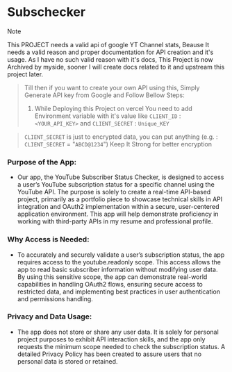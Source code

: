# Subschecker
>[!NOTE]
> This PROJECT needs a valid api of google YT Channel stats, Beause It needs a valid reason and proper documentation for API creation and it's usage.
> As I have no such valid reason with it's docs, This Project is now Archived by myside, sooner I will create docs related to it and upstream this project later.

> Till then if you want to create your own API using this, Simply Generate API key from Google and Follow Bellow Steps:
>  1. While Deploying this Project on vercel You need to add Environment variable with it's value like  `CLIENT_ID` : `<YOUR_API_KEY>` and `CLIENT_SECRET` : `Unique_KEY`

>  `CLIENT_SECRET` is just to encrypted data, you can put anything (e.g. : `CLIENT_SECRET` = "`ABCD@1234`") Keep It Strong for better encryption
### Purpose of the App: 
 - Our app, the YouTube Subscriber Status Checker, is designed to access a user’s YouTube subscription status for a specific channel using the YouTube API. The purpose is solely to create a real-time API-based project, primarily as a portfolio piece to showcase technical skills in API integration and OAuth2 implementation within a secure, user-centered application environment. This app will help demonstrate proficiency in working with third-party APIs in my resume and professional profile.
### Why Access is Needed: 
 - To accurately and securely validate a user’s subscription status, the app requires access to the youtube.readonly scope. This access allows the app to read basic subscriber information without modifying user data. By using this sensitive scope, the app can demonstrate real-world capabilities in handling OAuth2 flows, ensuring secure access to restricted data, and implementing best practices in user authentication and permissions handling.
### Privacy and Data Usage: 
 - The app does not store or share any user data. It is solely for personal project purposes to exhibit API interaction skills, and the app only requests the minimum scope needed to check the subscription status. A detailed Privacy Policy has been created to assure users that no personal data is stored or retained.

